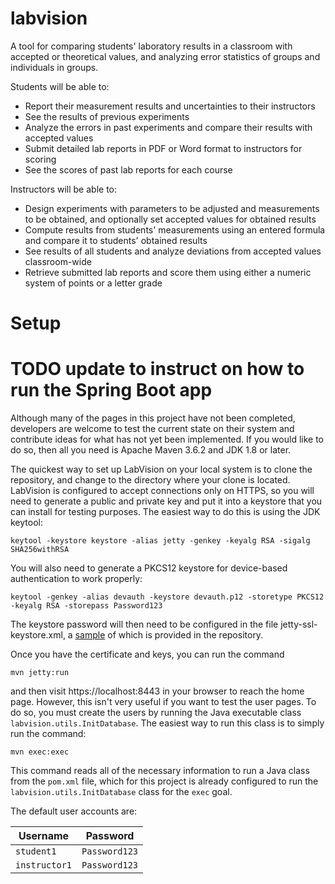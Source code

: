 # labvision
A tool for comparing students' laboratory results in a classroom with accepted or theoretical values, and analyzing error statistics of groups and individuals in groups.

Students will be able to:

* Report their measurement results and uncertainties to their instructors
* See the results of previous experiments
* Analyze the errors in past experiments and compare their results with accepted values
* Submit detailed lab reports in PDF or Word format to instructors for scoring
* See the scores of past lab reports for each course

Instructors will be able to:

* Design experiments with parameters to be adjusted and measurements to be obtained, and optionally set accepted values for obtained results
* Compute results from students' measurements using an entered formula and compare it to students' obtained results
* See results of all students and analyze deviations from accepted values classroom-wide
* Retrieve submitted lab reports and score them using either a numeric system of points or a letter grade

# Setup
# TODO update to instruct on how to run the Spring Boot app
Although many of the pages in this project have not been completed, developers are welcome to test the current state on their system and contribute ideas for what has not yet been implemented. If you would like to do so, then all you need is Apache Maven 3.6.2 and JDK 1.8 or later.

The quickest way to set up LabVision on your local system is to clone the repository, and change to the directory where your clone is located. LabVision is configured to accept connections only on HTTPS, so you will need to generate a public and private key and put it into a keystore that you can install for testing purposes. The easiest way to do this is using the JDK keytool:

```
keytool -keystore keystore -alias jetty -genkey -keyalg RSA -sigalg SHA256withRSA
```

You will also need to generate a PKCS12 keystore for device-based authentication to work properly:

```
keytool -genkey -alias devauth -keystore devauth.p12 -storetype PKCS12 -keyalg RSA -storepass Password123
```

The keystore password will then need to be configured in the file jetty-ssl-keystore.xml, a [sample](https://github.com/dmnisson/labvision/blob/master/jetty-ssl-keystore.example.xml) of which is provided in the repository. 

Once you have the certificate and keys, you can run the command

```
mvn jetty:run
```

and then visit https://localhost:8443 in your browser to reach the home page. However, this isn't very useful if you want to test the user pages. To do so, you must create the users by running the Java executable class `labvision.utils.InitDatabase`. The easiest way to run this class is to simply run the command:

```
mvn exec:exec
```

This command reads all of the necessary information to run a Java class from the `pom.xml` file, which for this project is already configured to run the `labvision.utils.InitDatabase` class for the `exec` goal.

The default user accounts are:

| Username      | Password      |
|---------------|---------------|
| `student1`    | `Password123` |
| `instructor1` | `Password123` |
